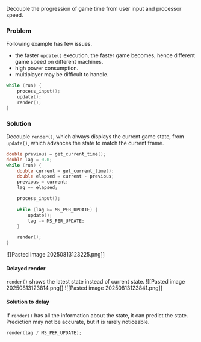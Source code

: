 Decouple the progression of game time from user input and processor speed.

### Problem 
Following example has few issues. 
- the faster `update()` execution, the faster game becomes, hence different game speed on different machines.
- high power consumption.
- multiplayer may be difficult to handle.
```cpp
while (run) {
	process_input();
	update();
	render();
}
```

### Solution
Decouple `render()`, which always displays the current game state, from `update()`, which advances the state to match the current frame.

```cpp
double previous = get_current_time();
double lag = 0.0;
while (run) {
	double current = get_current_time();
	double elapsed = current - previous; 
	previous = current;
	lag += elapsed;

	process_input();
	
	while (lag >= MS_PER_UPDATE) {
		update();
		lag -= MS_PER_UPDATE;
	}

	render();
}
```
![[Pasted image 20250813123225.png]]
#### Delayed render
`render()` shows the latest state instead of current state.
![[Pasted image 20250813123814.png]]
![[Pasted image 20250813123841.png]]
#### Solution to delay
If `render()` has all the information about the state, it can predict the state. Prediction may not be accurate, but it is rarely noticeable. 
```cpp
render(lag / MS_PER_UPDATE);
```
